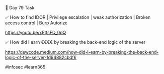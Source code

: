 🎯 Day 79 Task


✅ How to find IDOR | Privilege escalation | weak authorization | Broken access control | Burp Autorize


https://youtu.be/xEttsFQ_0pQ


✅ How did I earn €€€€ by breaking the back-end logic of the server


https://dewcode.medium.com/how-did-i-earn-by-breaking-the-back-end-logic-of-the-server-fd94882cbdf6


#infosec #learn365
